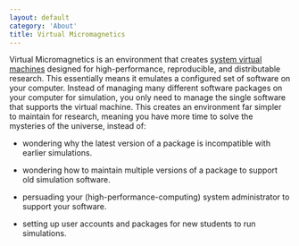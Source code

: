 ```yaml
---
layout: default
category: 'About'
title: Virtual Micromagnetics
---
```


Virtual Micromagnetics is an environment that creates [system virtual
machines](https://en.wikipedia.org/wiki/Virtual_machine#System_virtual_machines)
designed for high-performance, reproducible, and distributable research. This
essentially means it emulates a configured set of software on your
computer. Instead of managing many different software packages on your computer
for simulation, you only need to manage the single software that supports the
virtual machine. This creates an environment far simpler to maintain for
research, meaning you have more time to solve the mysteries of the universe,
instead of:

- wondering why the latest version of a package is incompatible with earlier
  simulations.

- wondering how to maintain multiple versions of a package to support old
  simulation software.

- persuading your (high-performance-computing) system administrator to support
  your software.

- setting up user accounts and packages for new students to run simulations.